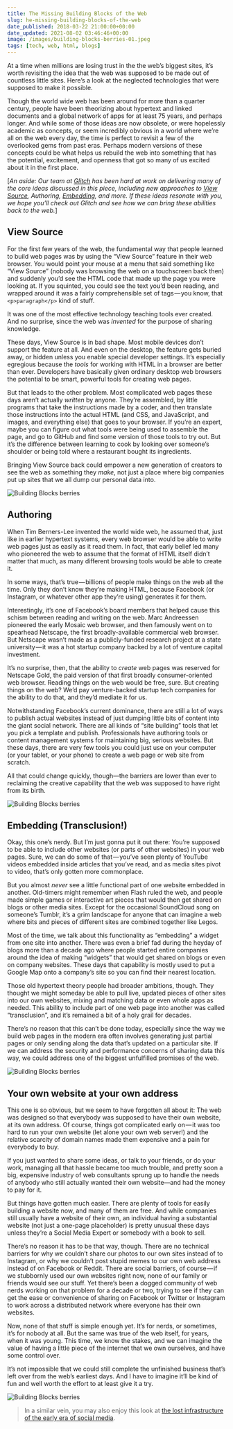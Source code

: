 ```yaml
---
title: The Missing Building Blocks of the Web
slug: he-missing-building-blocks-of-the-web
date_published: 2018-03-22 21:00:00+00:00
date_updated: 2021-08-02 03:46:46+00:00
image: /images/building-blocks-berries-01.jpeg
tags: [tech, web, html, blogs]
---
```

At a time when millions are losing trust in the the web’s biggest sites, it’s worth revisiting the idea that the web was supposed to be made out of countless little sites. Here’s a look at the neglected technologies that were supposed to make it possible.

Though the world wide web has been around for more than a quarter century, people have been theorizing about hypertext and linked documents and a global network of apps for at least 75 years, and perhaps longer. And while some of those ideas are now obsolete, or were hopelessly academic as concepts, or seem incredibly obvious in a world where we’re all on the web every day, the time is perfect to revisit a few of the overlooked gems from past eras. Perhaps modern versions of these concepts could be what helps us rebuild the web into something that has the potential, excitement, and openness that got so many of us excited about it in the first place.

[*An aside: Our team at [Glitch](https://glitch.com/) has been hard at work on delivering many of the core ideas discussed in this piece, including new approaches to [View Source](https://medium.com/glitch/tackling-the-biggest-pain-points-in-web-development-57d64afe19dc), Authoring, [Embedding](https://medium.com/glitch/making-learning-to-code-more-accessible-d802effd52bf), and more. If these ideas resonate with you, we hope you’ll check out Glitch and see how we can bring these abilities back to the web.*]

## View Source

For the first few years of the web, the fundamental way that people learned to build web pages was by using the “View Source” feature in their web browser. You would point your mouse at a menu that said something like “View Source” (nobody was browsing the web on a touchscreen back then) and suddenly you’d see the HTML code that made up the page you were looking at. If you squinted, you could see the text you’d been reading, and wrapped around it was a fairly comprehensible set of tags — you know, that `<p>paragraph</p>` kind of stuff.

It was one of the most effective technology teaching tools ever created. And no surprise, since the web was *invented* for the purpose of sharing knowledge.

These days, View Source is in bad shape. Most mobile devices don’t support the feature at all. And even on the desktop, the feature gets buried away, or hidden unless you enable special developer settings. It’s especially egregious because the *tools* for working with HTML in a browser are better than ever. Developers have basically given ordinary desktop web browsers the potential to be smart, powerful tools for creating web pages.

But that leads to the other problem. Most complicated web pages these days aren’t actually *written* by anyone. They’re assembled, by little programs that take the instructions made by a coder, and then translate those instructions into the actual HTML (and CSS, and JavaScript, and images, and everything else) that goes to your browser. If you’re an expert, maybe you can figure out what tools were being used to assemble the page, and go to GitHub and find some version of those tools to try out. But it’s the difference between learning to cook by looking over someone’s shoulder or being told where a restaurant bought its ingredients.

Bringing View Source back could empower a new generation of creators to see the web as something they *make*, not just a place where big companies put up sites that we all dump our personal data into.

![Building Blocks berries](/images/building-blocks-berries-04.jpeg)

## Authoring

When Tim Berners-Lee invented the world wide web, he assumed that, just like in earlier hypertext systems, every web browser would be able to write web pages just as easily as it read them. In fact, that early belief led many who pioneered the web to assume that the format of HTML itself didn’t matter that much, as many different browsing tools would be able to create it.

In some ways, that’s true — billions of people make things on the web all the time. Only they don’t know they’re making HTML, because Facebook (or Instagram, or whatever other app they’re using) generates it for them.

Interestingly, it’s one of Facebook’s board members that helped cause this schism between reading and writing on the web. Marc Andreessen pioneered the early Mosaic web browser, and then famously went on to spearhead Netscape, the first broadly-available commercial web browser. But Netscape wasn’t made as a publicly-funded research project at a state university — it was a hot startup company backed by a lot of venture capital investment.

It’s no surprise, then, that the ability to *create* web pages was reserved for Netscape Gold, the paid version of that first broadly consumer-oriented web browser. Reading things on the web would be free, sure. But creating things on the web? We’d pay venture-backed startup tech companies for the ability to do that, and they’d mediate it for us.

Notwithstanding Facebook’s current dominance, there are still a lot of ways to publish actual websites instead of just dumping little bits of content into the giant social network. There are all kinds of “site building” tools that let you pick a template and publish. Professionals have authoring tools or content management systems for maintaining big, serious websites. But these days, there are very few tools you could just use on your computer (or your tablet, or your phone) to create a web page or web site from scratch.

All that could change quickly, though—the barriers are lower than ever to reclaiming the creative capability that the web was supposed to have right from its birth.

![Building Blocks berries](/images/building-blocks-berries-03.jpeg)

## Embedding (Transclusion!)

Okay, this one’s nerdy. But I’m just gonna put it out there: You’re supposed to be able to include other websites (or parts of other websites) in your web pages. Sure, we can do some of that — you’ve seen plenty of YouTube videos embedded inside articles that you’ve read, and as media sites pivot to video, that’s only gotten more commonplace.

But you almost *never* see a little functional part of one website embedded in another. Old-timers might remember when Flash ruled the web, and people made simple games or interactive art pieces that would then get shared on blogs or other media sites. Except for the occasional SoundCloud song on someone’s Tumblr, it’s a grim landscape for anyone that can imagine a web where bits and pieces of different sites are combined together like Legos.

Most of the time, we talk about this functionality as “embedding” a widget from one site into another. There was even a brief fad during the heyday of blogs more than a decade ago where people started entire companies around the idea of making “widgets” that would get shared on blogs or even on company websites. These days that capability is mostly used to put a Google Map onto a company’s site so you can find their nearest location.

Those old hypertext theory people had broader ambitions, though. They thought we might someday be able to pull live, updated pieces of other sites into our own websites, mixing and matching data or even whole apps as needed. This ability to include part of one web page into another was called “transclusion”, and it’s remained a bit of a holy grail for decades.

There’s no reason that this can’t be done today, especially since the way we build web pages in the modern era often involves generating just partial pages or only sending along the data that’s updated on a particular site. If we can address the security and performance concerns of sharing data this way, we could address one of the biggest unfulfilled promises of the web.

![Building Blocks berries](/images/building-blocks-berries-02.jpeg)

## Your own website at your own address

This one is so obvious, but we seem to have forgotten all about it: The web was designed so that everybody was supposed to have their own website, at its own address. Of course, things got complicated early on — it was too hard to run your own website (let alone your own web server!) and the relative scarcity of domain names made them expensive and a pain for everybody to buy.

If you just wanted to share some ideas, or talk to your friends, or do your work, managing all that hassle became too much trouble, and pretty soon a big, expensive industry of web consultants sprung up to handle the needs of anybody who still actually wanted their own website—and had the money to pay for it.

But things have gotten much easier. There are plenty of tools for easily building a website now, and many of them are free. And while companies still usually have a website of their own, an individual having a substantial website (not just a one-page placeholder) is pretty unusual these days unless they’re a Social Media Expert or somebody with a book to sell.

There’s no reason it has to be that way, though. There are no technical barriers for why we couldn’t share our photos to our own sites instead of to Instagram, or why we couldn’t post stupid memes to our own web address instead of on Facebook or Reddit. There are social barriers, of course — if we stubbornly used our own websites right now, none of our family or friends would see our stuff. Yet there’s been a dogged community of web nerds working on that problem for a decade or two, trying to see if they can get the ease or convenience of sharing on Facebook or Twitter or Instagram to work across a distributed network where everyone has their own websites.

Now, none of that stuff is simple enough yet. It’s for nerds, or sometimes, it’s for nobody at all. But the same was true of the web itself, for years, when it was young. This time, we know the stakes, and we can imagine the value of having a little piece of the internet that we own ourselves, and have some control over.

It’s not impossible that we could still complete the unfinished business that’s left over from the web’s earliest days. And I have to imagine it’ll be kind of fun and well worth the effort to at least give it a try.

![Building Blocks berries](/images/building-blocks-berries-05.jpeg)


> In a similar vein, you may also enjoy this look at [the lost infrastructure of the early era of social media](/2016/08/08/the-lost-infrastructure-of-social-media/).
